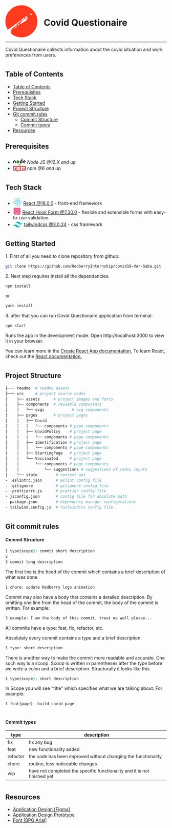 <div style="display:flex; align-items: center">
  <img src="src/Assets/images/Redberry-Logo.png" alt="drawing" width="100" style="margin-right: 20px" />
  <h1 style="position:relative; top: -6px" >Covid Questionaire</h1>
</div>

---

Covid Questionaire collects information about the covid situation and work preferences from users.

#

## Table of Contents

- [Table of Contents](#table-of-contents)
- [Prerequisites](#prerequisites)
- [Tech Stack](#tech-stack)
- [Getting Started](#getting-started)
- [Project Structure](#project-structure)
- [Git commit rules](#git-commit-rules)
    - [Commit Structure](#commit-structure)
    - [Commit types](#commit-types)
- [Resources](#resources)

## Prerequisites

- <img src="readme/assets/NodeJs.png" width="40" style="position: relative; top: 8px" /> _Node JS @12.X and up_
- <img src="readme/assets/Npm.png" width="40" style="position: relative; top: 4px" /> _npm @6 and up_

#

## Tech Stack

- <img src="readme/assets/React.png" height="25" style="position: relative; top: 4px" /> [React @18.0.0](https://reactjs.org) - front-end framework
- <img src='readme/assets/ReactHookForm.png'  height="25" style="position: relative; top: 4px" /> [React Hook Form @7.30.0](https://react-hook-form.com/) - flexible and extensible forms with easy-to-use validation.
- <img src="readme/assets/TailwindLogo.png" height="18" style="position: relative; top: 4px" /> [tailwindcss @3.0.24](https://tailwindcss.com/) - css framework

#

## Getting Started

1\. First of all you need to clone repository from github:

```sh
git clone https://github.com/RedberryInternship/covid19-Var-Saba.git
```

2\. Next step requires install all the dependencies.

```sh
npm install
```

or

```sh
yarn install
```

3\. after that you can run Covid Questionaire application from terminal:

```sh
npm start
```

Runs the app in the development mode. Open http://localhost:3000 to view it in your browser.

You can learn more in the [Create React App documentation.](https://create-react-app.dev/docs/getting-started/)
To learn React, check out the [React documentation.](https://reactjs.org/)

#

## Project Structure

```bash
├─── readme  # readme assets
├─── src     # project source codes
│    ├── assets      # project images and fonts 
│    ├── components  # reusable components
│    │   └── svgs            # svg components
│    ├── pages       # project pages
│    │   ├── Covid
│    │   │   └── components # page components
│    │   ├── CovidPolicy    # project page
│    │   │   └── components # page components
│    │   ├── Identification # project page
│    │   │   └── components # page components
│    │   ├── StartingPage   # project page
│    │   └── Vaccinated     # project page
│    │       └── components # page components
│    │           └── suggestions # suggestions of radio inputs
│    └── state        # context api
- .eslintrc.json      # eslint config file
- .gitignore          # gitignore config file
- .prettierrc.js      # prettier config file
- jsconfig.json       # config file for absolute path
- package.json        # dependency manager configurations
- tailwind.config.js  # tailwindcss config file

```

#

## Git commit rules

#### Commit Structure

```sh
1 type(scope): commit short description
2
3 commit long description
```

The first line is the head of the commit which contains a brief description of what was done

```sh
1 chore: update Redberry logo animation
```

Commit may also have a body that contains a detailed description. By omitting one line from the head of the commit, the body of the commit is written. For example:

```sh
3 example: I am the body of this commit, treat me well please...
```

All commits have a type: feat, fix, refactor, etc.

Absolutely every commit contains a type and a brief description.

```sh
1 type: short description
```

There is another way to make the commit more readable and accurate.
One such way is a scoop. Scoop is written in parentheses after the type before we write a colon and a brief description. Structurally it looks like this.

```sh
1 type(scope): short description
```

In Scope you will see "title" which specifies what we are talking about. For example:

```sh
1 feat(page): build covid page
```

#

#### Commit types

| type     | description                                                              |
| -------- | ------------------------------------------------------------------------ |
| fix      | fix any bug                                                              |
| feat     | new functionality added                                                  |
| refactor | the code has been improved without changing the functionality            |
| chore    | routine, less noticeable changes                                         |
| wip      | have not completed the specific functionality and it is not finished yet |

#

## Resources

- [Application Design [Figma]](https://www.figma.com/file/56t2BI25FcD0LAIjR4GVkQ/%E1%83%99%E1%83%98%E1%83%97%E1%83%AE%E1%83%95%E1%83%90%E1%83%A0%E1%83%98?node-id=37%3A3)
- [Application Design Prototype](https://www.figma.com/proto/56t2BI25FcD0LAIjR4GVkQ/%E1%83%99%E1%83%98%E1%83%97%E1%83%AE%E1%83%95%E1%83%90%E1%83%A0%E1%83%98?node-id=37%3A3&starting-point-node-id=1%3A2&scaling=contain)
- [Font [BPG Arial]](https://fonts.ge/ka/font/13/BPG-Arial)

